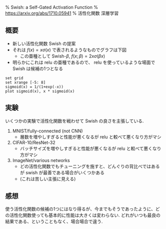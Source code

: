 % Swish: a Self-Gated Activation Function
% https://arxiv.org/abs/1710.05941
% 活性化関数 深層学習

## 概要

- 新しい活性化関数 Swish の提案
- それは $f(x)=x \sigma(x)$ で表されるようなものでグラフは下図
    - この亜種として Swish-$\beta$, $f(x;\beta) = 2x \sigma(\beta x)$
- 明らかにこれは relu の亜種であるので、 relu を使っているような場面で Swish は候補の1つとなる

```@gnuplot
set grid
set xrange [-5: 8]
sigmoid(x) = 1/(1+exp(-x))
plot sigmoid(x), x * sigmoid(x)
```

## 実験

いくつかの実験で活性化関数を戦わせて Swish の良さを主張している.

1. MNIST/fully-connected (not CNN)
    - 層数を増やしすぎると性能が悪くなるが relu と較べて悪くなり方がマシ
1. CIFAR-10/ResNet-32
    - バッチサイズを増やしすぎると性能が悪くなるが relu と較べて悪くなり方がマシ
1. ImageNet/various networks
    - どの活性化関数でもチューニングを施すと、どんぐりの背比べではあるが swish が最善である場合がいくつかある
    - (これは苦しい主張に見える)

## 感想

使う活性化関数の候補の1つにはなり得るが、今までもそうであったように、どの活性化関数使っても基本的に性能は大きくは変わらない.
どれがいつも最良の結果である、ということもなく、場合場合で違う.

